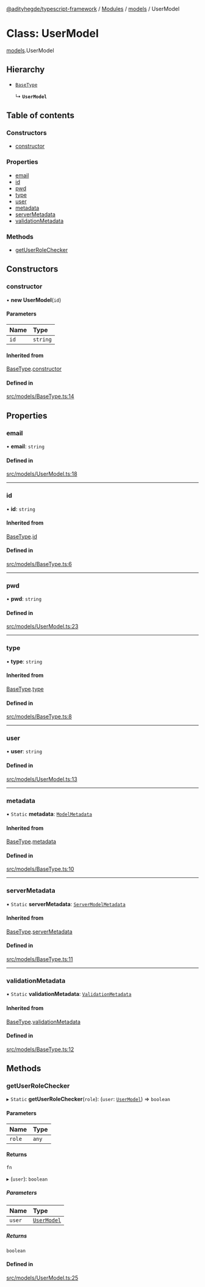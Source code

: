 [@adityhegde/typescript-framework](../README.md) / [Modules](../modules.md) / [models](../modules/models.md) / UserModel

# Class: UserModel

[models](../modules/models.md).UserModel

## Hierarchy

- [`BaseType`](models.BaseType.md)

  ↳ **`UserModel`**

## Table of contents

### Constructors

- [constructor](models.UserModel.md#constructor)

### Properties

- [email](models.UserModel.md#email)
- [id](models.UserModel.md#id)
- [pwd](models.UserModel.md#pwd)
- [type](models.UserModel.md#type)
- [user](models.UserModel.md#user)
- [metadata](models.UserModel.md#metadata)
- [serverMetadata](models.UserModel.md#servermetadata)
- [validationMetadata](models.UserModel.md#validationmetadata)

### Methods

- [getUserRoleChecker](models.UserModel.md#getuserrolechecker)

## Constructors

### constructor

• **new UserModel**(`id`)

#### Parameters

| Name | Type |
| :------ | :------ |
| `id` | `string` |

#### Inherited from

[BaseType](models.BaseType.md).[constructor](models.BaseType.md#constructor)

#### Defined in

[src/models/BaseType.ts:14](https://github.com/AdityaHegde/typescript-framework/blob/3d90755/src/models/BaseType.ts#L14)

## Properties

### email

• **email**: `string`

#### Defined in

[src/models/UserModel.ts:18](https://github.com/AdityaHegde/typescript-framework/blob/3d90755/src/models/UserModel.ts#L18)

___

### id

• **id**: `string`

#### Inherited from

[BaseType](models.BaseType.md).[id](models.BaseType.md#id)

#### Defined in

[src/models/BaseType.ts:6](https://github.com/AdityaHegde/typescript-framework/blob/3d90755/src/models/BaseType.ts#L6)

___

### pwd

• **pwd**: `string`

#### Defined in

[src/models/UserModel.ts:23](https://github.com/AdityaHegde/typescript-framework/blob/3d90755/src/models/UserModel.ts#L23)

___

### type

• **type**: `string`

#### Inherited from

[BaseType](models.BaseType.md).[type](models.BaseType.md#type)

#### Defined in

[src/models/BaseType.ts:8](https://github.com/AdityaHegde/typescript-framework/blob/3d90755/src/models/BaseType.ts#L8)

___

### user

• **user**: `string`

#### Defined in

[src/models/UserModel.ts:13](https://github.com/AdityaHegde/typescript-framework/blob/3d90755/src/models/UserModel.ts#L13)

___

### metadata

▪ `Static` **metadata**: [`ModelMetadata`](models.ModelMetadata.md)

#### Inherited from

[BaseType](models.BaseType.md).[metadata](models.BaseType.md#metadata)

#### Defined in

[src/models/BaseType.ts:10](https://github.com/AdityaHegde/typescript-framework/blob/3d90755/src/models/BaseType.ts#L10)

___

### serverMetadata

▪ `Static` **serverMetadata**: [`ServerModelMetadata`](models.ServerModelMetadata.md)

#### Inherited from

[BaseType](models.BaseType.md).[serverMetadata](models.BaseType.md#servermetadata)

#### Defined in

[src/models/BaseType.ts:11](https://github.com/AdityaHegde/typescript-framework/blob/3d90755/src/models/BaseType.ts#L11)

___

### validationMetadata

▪ `Static` **validationMetadata**: [`ValidationMetadata`](models.ValidationMetadata.md)

#### Inherited from

[BaseType](models.BaseType.md).[validationMetadata](models.BaseType.md#validationmetadata)

#### Defined in

[src/models/BaseType.ts:12](https://github.com/AdityaHegde/typescript-framework/blob/3d90755/src/models/BaseType.ts#L12)

## Methods

### getUserRoleChecker

▸ `Static` **getUserRoleChecker**(`role`): (`user`: [`UserModel`](models.UserModel.md)) => `boolean`

#### Parameters

| Name | Type |
| :------ | :------ |
| `role` | `any` |

#### Returns

`fn`

▸ (`user`): `boolean`

##### Parameters

| Name | Type |
| :------ | :------ |
| `user` | [`UserModel`](models.UserModel.md) |

##### Returns

`boolean`

#### Defined in

[src/models/UserModel.ts:25](https://github.com/AdityaHegde/typescript-framework/blob/3d90755/src/models/UserModel.ts#L25)
